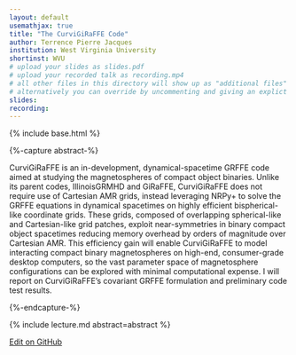 ```yaml
---
layout: default
usemathjax: true
title: "The CurviGiRaFFE Code"
author: Terrence Pierre Jacques
institution: West Virginia University
shortinst: WVU
# upload your slides as slides.pdf
# upload your recorded talk as recording.mp4
# all other files in this directory will show up as "additional files"
# alternatively you can override by uncommenting and giving an explict URL:
slides: 
recording: 
---
```

{% include base.html %}

{%-capture abstract-%}

CurviGiRaFFE is an in-development, dynamical-spacetime GRFFE code aimed at studying the magnetospheres of compact object binaries. Unlike its parent codes, IllinoisGRMHD and GiRaFFE, CurviGiRaFFE does not require use of Cartesian AMR grids, instead leveraging NRPy+ to solve the GRFFE equations in dynamical spacetimes on highly efficient bispherical-like coordinate grids. These grids, composed of overlapping spherical-like and Cartesian-like grid patches, exploit near-symmetries in binary compact object spacetimes reducing memory overhead by orders of magnitude over Cartesian AMR. This efficiency gain will enable CurviGiRaFFE to model interacting compact binary magnetospheres on high-end, consumer-grade desktop computers, so the vast parameter space of magnetosphere configurations can be explored with minimal computational expense. I will report on CurviGiRaFFE’s covariant GRFFE formulation and preliminary code test results.

{%-endcapture-%}

<div class="col-xs-12" markdown="1">
{% include lecture.md abstract=abstract %}

[Edit on GitHub](https://github.com/EinsteinToolkit/et2021uiuc/edit/master/{{page.path}})
</div>
